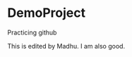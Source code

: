 # DemoProject
Practicing github

This is edited by Madhu.
I am also good.

<html>
<head>
<script></script>
</head>
<body></body>
<html>

